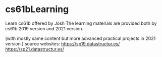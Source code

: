 # cs61bLearning
Learn cs61b offered by Josh
The learning materials are provided both by cs61b 2019 version and 2021 version.

(with mostly same content but more advanced practical projects in 2021 version )
source websites:
https://sp19.datastructur.es/
https://sp21.datastructur.es/
